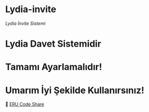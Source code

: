 # Lydia-invite

_Lydia İnvite Sistemi_

# Lydia Davet Sistemidir

# Tamamı Ayarlamalıdır!

# Umarım İyi Şekilde Kullanırsınız!

:link: [ERU Code Share](https://discord.gg/yZwCysdKE8)

